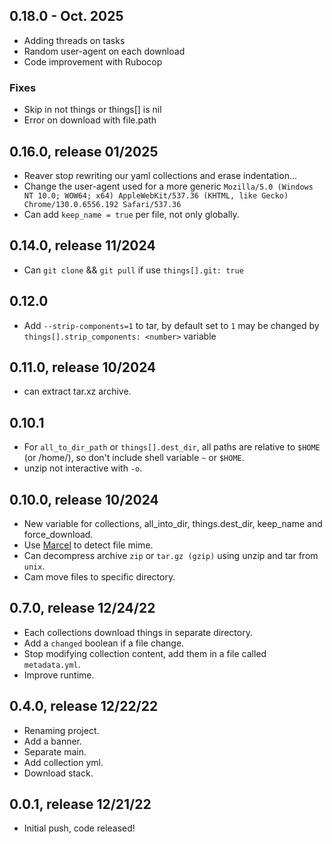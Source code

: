 ## 0.18.0 - Oct. 2025

- Adding threads on tasks
- Random user-agent on each download
- Code improvement with Rubocop

### Fixes

- Skip in not things or things[] is nil
- Error on download with file.path

## 0.16.0, release 01/2025

- Reaver stop rewriting our yaml collections and erase indentation...
- Change the user-agent used for a more generic `Mozilla/5.0 (Windows NT 10.0; WOW64; x64) AppleWebKit/537.36 (KHTML, like Gecko) Chrome/130.0.6556.192 Safari/537.36`
- Can add `keep_name = true` per file, not only globally.

## 0.14.0, release 11/2024

- Can `git clone` && `git pull` if use `things[].git: true`

## 0.12.0

- Add `--strip-components=1` to tar, by default set to `1` may be changed by
  `things[].strip_components: <number>` variable

## 0.11.0, release 10/2024

- can extract tar.xz archive.

## 0.10.1

- For `all_to_dir_path` or `things[].dest_dir`, all paths are relative to `$HOME` (or
  /home/<name>), so don't include shell variable `~` or `$HOME`.
- unzip not interactive with `-o`.

## 0.10.0, release 10/2024

- New variable for collections, all_into_dir, things.dest_dir, keep_name and
  force_download.
- Use [Marcel](https://github.com/rails/marcel) to detect file mime.
- Can decompress archive `zip` or `tar.gz (gzip)` using unzip and tar from `unix`.
- Cam move files to specific directory.

## 0.7.0, release 12/24/22

- Each collections download things in separate directory.
- Add a `changed` boolean if a file change.
- Stop modifying collection content, add them in a file called `metadata.yml`.
- Improve runtime.

## 0.4.0, release 12/22/22

- Renaming project.
- Add a banner.
- Separate main.
- Add collection yml.
- Download stack.

## 0.0.1, release 12/21/22

- Initial push, code released!
